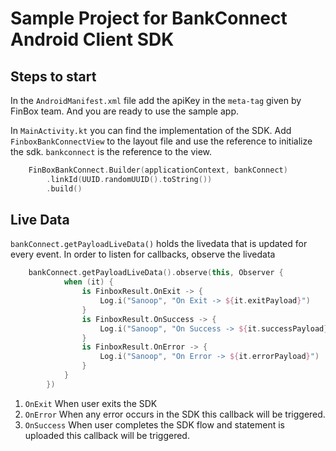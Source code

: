 # Sample Project for BankConnect Android Client SDK 

## Steps to start

In the `AndroidManifest.xml` file add the apiKey in the `meta-tag` given by FinBox team. And you are ready to use the sample app.

In `MainActivity.kt` you can find the implementation of the SDK. Add `FinboxBankConnectView` to the layout file and use the reference to initialize the sdk.
`bankconnect` is the reference to the view.

```kotlin
    FinBoxBankConnect.Builder(applicationContext, bankConnect)
        .linkId(UUID.randomUUID().toString())
        .build()
```

## Live Data

`bankConnect.getPayloadLiveData()` holds the livedata that is updated for every event. In order to listen for callbacks, observe the livedata

```kotlin
    bankConnect.getPayloadLiveData().observe(this, Observer {
            when (it) {
                is FinboxResult.OnExit -> {
                    Log.i("Sanoop", "On Exit -> ${it.exitPayload}")
                }
                is FinboxResult.OnSuccess -> {
                    Log.i("Sanoop", "On Success -> ${it.successPayload}")
                }
                is FinboxResult.OnError -> {
                    Log.i("Sanoop", "On Error -> ${it.errorPayload}")
                }
            }
        })
```

1. `OnExit` When user exits the SDK 
2. `OnError` When any error occurs in the SDK this callback will be triggered.
3. `OnSuccess` When user completes the SDK flow and statement is uploaded this callback will be triggered.
